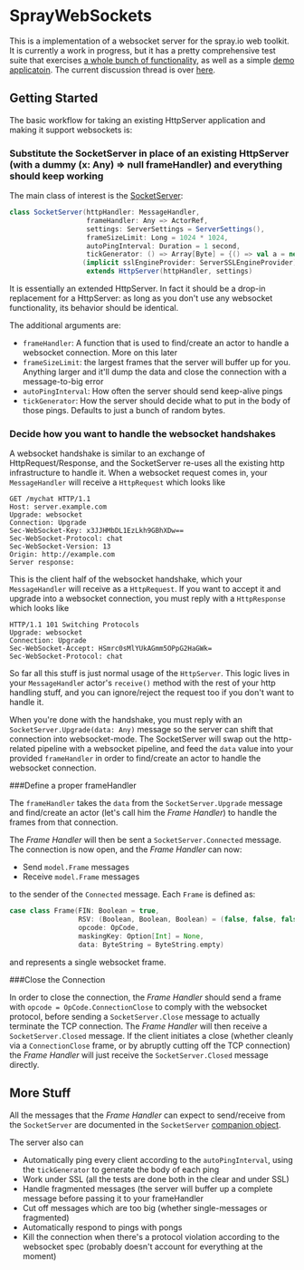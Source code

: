 SprayWebSockets
===============

This is a implementation of a websocket server for the spray.io web toolkit. It is currently a work in progress, but it has a pretty comprehensive test suite that exercises [a whole bunch of functionality](https://github.com/lihaoyi/SprayWebSockets/blob/master/src/test/scala/spray/can/server/websockets/SocketServerTests.scala), as well as a simple [demo applicatoin](http://www.textboxplus.com/). The current discussion thread is over [here](https://groups.google.com/forum/?fromgroups=#!topic/spray-user/KWlUhXs7kvs).

Getting Started
---------------

The basic workflow for taking an existing HttpServer application and making it support websockets is:

### Substitute the SocketServer in place of an existing HttpServer (with a dummy (x: Any) => null frameHandler) and everything should keep working

The main class of interest is the [SocketServer](https://github.com/lihaoyi/SprayWebSockets/blob/master/src/main/scala/spray/can/server/websockets/SocketServer.scala):

```scala
class SocketServer(httpHandler: MessageHandler,
                   frameHandler: Any => ActorRef,
                   settings: ServerSettings = ServerSettings(),
                   frameSizeLimit: Long = 1024 * 1024,
                   autoPingInterval: Duration = 1 second,
                   tickGenerator: () => Array[Byte] = {() => val a = new Array[Byte](128); Random.nextBytes(a); a})
                  (implicit sslEngineProvider: ServerSSLEngineProvider)
                   extends HttpServer(httpHandler, settings)
```

It is essentially an extended HttpServer. In fact it should be a drop-in replacement for a HttpServer: as long as you don't use any websocket functionality, its behavior should be identical.

The additional arguments are:

- `frameHandler`: A function that is used to find/create an actor to handle a websocket connection. More on this later
- `frameSizeLimit`: the largest frames that the server will buffer up for you. Anything larger and it'll dump the data and close the connection with a message-to-big error
- `autoPingInterval`: How often the server should send keep-alive pings
- `tickGenerator`: How the server should decide what to put in the body of those pings. Defaults to just a bunch of random bytes.


### Decide how you want to handle the websocket handshakes 

A websocket handshake is similar to an exchange of HttpRequest/Response, and the SocketServer re-uses all the existing http infrastructure to handle it. When a websocket request comes in, your `MessageHandler` will receive a `HttpRequest` which looks like

```
GET /mychat HTTP/1.1
Host: server.example.com
Upgrade: websocket
Connection: Upgrade
Sec-WebSocket-Key: x3JJHMbDL1EzLkh9GBhXDw==
Sec-WebSocket-Protocol: chat
Sec-WebSocket-Version: 13
Origin: http://example.com
Server response:
```

This is the client half of the websocket handshake, which your `MessageHandler` will receive as a `HttpRequest`. If you want to accept it and upgrade into a websocket connection, you must reply with a `HttpResponse` which looks like

```
HTTP/1.1 101 Switching Protocols
Upgrade: websocket
Connection: Upgrade
Sec-WebSocket-Accept: HSmrc0sMlYUkAGmm5OPpG2HaGWk=
Sec-WebSocket-Protocol: chat
```

So far all this stuff is just normal usage of the `HttpServer`. This logic lives in your `MessageHandle`r actor's `receive()` method with the rest of your http handling stuff, and you can ignore/reject the request too if you don't want to handle it.

When you're done with the handshake, you must reply with an `SocketServer.Upgrade(data: Any)` message so the server can shift that connection into websocket-mode. The SocketServer will swap out the http-related pipeline with a websocket pipeline, and feed the `data` value into your provided `frameHandler` in order to find/create an actor to handle the websocket connection.

###Define a proper frameHandler 

The `frameHandler` takes the `data` from the `SocketServer.Upgrade` message and find/create an actor (let's call him the *Frame Handler*) to handle the frames from that connection.

The *Frame Handler* will then be sent a `SocketServer.Connected` message. The connection is now open, and the *Frame Handler* can now:

- Send `model.Frame` messages
- Receive `model.Frame` messages

to the sender of the `Connected` message. Each `Frame` is defined as:

```scala
case class Frame(FIN: Boolean = true,
                 RSV: (Boolean, Boolean, Boolean) = (false, false, false),
                 opcode: OpCode,
                 maskingKey: Option[Int] = None,
                 data: ByteString = ByteString.empty)
```

and represents a single websocket frame.

###Close the Connection

In order to close the connection, the *Frame Handler* should send a frame with `opcode = OpCode.ConnectionClose` to comply with the websocket protocol, before sending a `SocketServer.Close` message to actually terminate the TCP connection. The *Frame Handler* will then receive a `SocketServer.Closed` message. If the client initiates a close (whether cleanly via a `ConnectionClose` frame, or by abruptly cutting off the TCP connection) the *Frame Handler* will just receive the `SocketServer.Closed` message directly.

More Stuff
----------

All the messages that the *Frame Handler* can expect to send/receive from the `SocketServer` are documented in the `SocketServer` [companion object](https://github.com/lihaoyi/SprayWebSockets/blob/master/src/main/scala/spray/can/server/websockets/SocketServer.scala#L102-L140).

The server also can

- Automatically ping every client according to the `autoPingInterval`, using the `tickGenerator` to generate the body of each ping
- Work under SSL (all the tests are done both in the clear and under SSL)
- Handle fragmented messages (the server will buffer up a complete message before passing it to your frameHandler
- Cut off messages which are too big (whether single-messages or fragmented)
- Automatically respond to pings with pongs
- Kill the connection when there's a protocol violation according to the websocket spec (probably doesn't account for everything at the moment)


